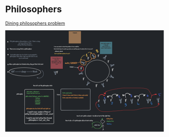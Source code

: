# Philosophers

[Dining philosophers problem](https://en.wikipedia.org/wiki/Dining_philosophers_problem)

![brainstorming](tldraw.png)
